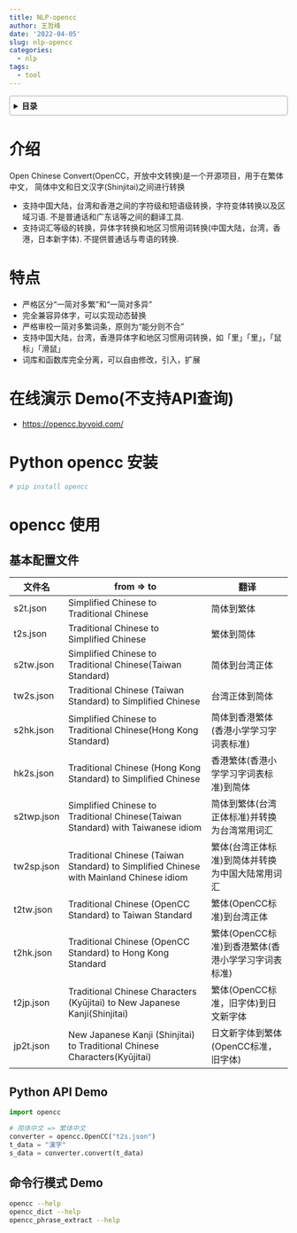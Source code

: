 ```yaml
---
title: NLP-opencc
author: 王哲峰
date: '2022-04-05'
slug: nlp-opencc
categories:
  - nlp
tags:
  - tool
---
```


<style>
details {
    border: 1px solid #aaa;
    border-radius: 4px;
    padding: .5em .5em 0;
}
summary {
    font-weight: bold;
    margin: -.5em -.5em 0;
    padding: .5em;
}
details[open] {
    padding: .5em;
}
details[open] summary {
    border-bottom: 1px solid #aaa;
    margin-bottom: .5em;
}
</style>

<details><summary>目录</summary><p>

- [介绍](#介绍)
- [特点](#特点)
- [在线演示 Demo(不支持API查询)](#在线演示-demo不支持api查询)
- [Python opencc 安装](#python-opencc-安装)
- [opencc 使用](#opencc-使用)
  - [基本配置文件](#基本配置文件)
  - [Python API Demo](#python-api-demo)
  - [命令行模式 Demo](#命令行模式-demo)
</p></details><p></p>


# 介绍

Open Chinese Convert(OpenCC，开放中文转换)是一个开源项目，用于在繁体中文，
简体中文和日文汉字(Shinjitai)之间进行转换       

- 支持中国大陆，台湾和香港之间的字符级和短语级转换，字符变体转换以及区域习语. 不是普通话和广东话等之间的翻译工具. 
- 支持词汇等级的转换，异体字转换和地区习惯用词转换(中国大陆，台湾，香港，日本新字体). 不提供普通话与粤语的转换. 

# 特点

- 严格区分“一简对多繁”和“一简对多异”
- 完全兼容异体字，可以实现动态替换  
- 严格审校一简对多繁词条，原则为“能分则不合”
- 支持中国大陆，台湾，香港异体字和地区习惯用词转换，如「里」「里」，「鼠标」「滑鼠」
- 词库和函数库完全分离，可以自由修改，引入，扩展

# 在线演示 Demo(不支持API查询)

* https://opencc.byvoid.com/

# Python opencc 安装

```bash
# pip install opencc
```

# opencc 使用

## 基本配置文件

| 文件名     |  from => to                                                                                                     |    翻译                                        |
|-----------|----------------------------------------------------------------------------------------------------------------|------------------------------------------------|
| s2t.json   | Simplified Chinese                           to     Traditional Chinese                                        |    简体到繁体 |
| t2s.json   | Traditional Chinese                          to     Simplified Chinese                                         |    繁体到简体 |
| s2tw.json  | Simplified Chinese                           to     Traditional Chinese(Taiwan Standard)                       |    简体到台湾正体 |
| tw2s.json  | Traditional Chinese (Taiwan Standard)        to     Simplified Chinese                                         |    台湾正体到简体 |
| s2hk.json  | Simplified Chinese                           to     Traditional Chinese(Hong Kong Standard)                    |    简体到香港繁体(香港小学学习字词表标准) |
| hk2s.json  | Traditional Chinese (Hong Kong Standard)     to     Simplified Chinese                                         |    香港繁体(香港小学学习字词表标准)到简体 |
| s2twp.json | Simplified Chinese                           to     Traditional Chinese(Taiwan Standard) with Taiwanese idiom  |    简体到繁体(台湾正体标准)并转换为台湾常用词汇 |
| tw2sp.json | Traditional Chinese (Taiwan Standard)        to     Simplified Chinese with Mainland Chinese idiom             |    繁体(台湾正体标准)到简体并转换为中国大陆常用词汇 |
| t2tw.json  | Traditional Chinese (OpenCC Standard)        to     Taiwan Standard                                            |    繁体(OpenCC标准)到台湾正体 |
| t2hk.json  | Traditional Chinese (OpenCC Standard)        to     Hong Kong Standard                                         |    繁体(OpenCC标准)到香港繁体(香港小学学习字词表标准) |
| t2jp.json  | Traditional Chinese Characters (Kyūjitai)    to     New Japanese Kanji(Shinjitai)                              |    繁体(OpenCC标准，旧字体)到日文新字体 |
| jp2t.json  | New Japanese Kanji (Shinjitai)               to     Traditional Chinese Characters(Kyūjitai)                   |    日文新字体到繁体(OpenCC标准，旧字体) |

## Python API Demo

```python
import opencc

# 简体中文 => 繁体中文
converter = opencc.OpenCC("t2s.json")
t_data = "漢字"
s_data = converter.convert(t_data)
```

## 命令行模式 Demo

```bash
opencc --help
opencc_dict --help
opencc_phrase_extract --help
```
